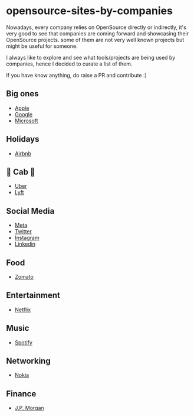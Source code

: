 # opensource-sites-by-companies

Nowadays, every company relies on OpenSource directly or indirectly, it's very good to see that companies are coming forward and showcasing their OpenSource projects. some of them are not very well known projects but might be useful for someone.

I always like to explore and see what tools/projects are being used by companies, hence I decided to curate a list of them. 

If you have know anything, do raise a PR and contribute :) 

## Big ones

* [Apple](https://opensource.apple.com/)
* [Google](https://opensource.google/)
* [Microsoft](https://opensource.microsoft.com/)


## Holidays

* [Airbnb](https://airbnb.io/projects/)

## 🚗 Cab 🚗

* [Uber](https://uber.github.io/#/)
* [Lyft](https://lyft.github.io/)

## Social Media


* [Meta](https://opensource.fb.com/)
* [Twitter](https://opensource.twitter.dev/)
* [Instagram](https://instagram-engineering.com/tagged/open-source)
* [Linkedin](https://engineering.linkedin.com/content/engineering/en-us/open-source)

## Food

* [Zomato](https://zomato.github.io/)

## Entertainment

* [Netflix](https://netflix.github.io/)

## Music

* [Spotify](https://spotify.github.io/)

## Networking

* [Nokia](https://nokia.github.io/#/)


## Finance

* [J.P. Morgan](https://jpmorganchase.github.io/)
